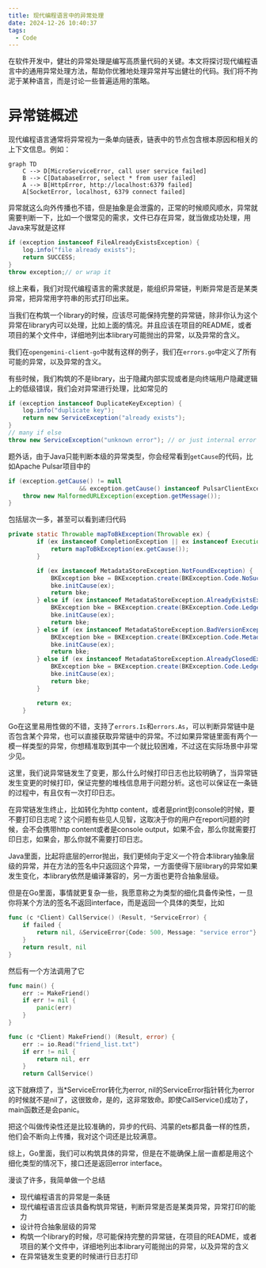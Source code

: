 ```yaml
---
title: 现代编程语言中的异常处理
date: 2024-12-26 10:40:37
tags:
  - Code
---
```


在软件开发中，健壮的异常处理是编写高质量代码的关键。本文将探讨现代编程语言中的通用异常处理方法，帮助你优雅地处理异常并写出健壮的代码。我们将不拘泥于某种语言，而是讨论一些普遍适用的策略。

# 异常链概述

现代编程语言通常将异常视为一条单向链表，链表中的节点包含根本原因和相关的上下文信息。例如：

```mermaid
graph TD
    C --> D[MicroServiceError, call user service failed]
    B --> C[DatabaseError, select * from user failed]
    A --> B[HttpError, http://localhost:6379 failed]
    A[SocketError, localhost, 6379 connect failed]
```

异常就这么向外传播也不错，但是抽象是会泄露的，正常的时候顺风顺水，异常就需要判断一下，比如一个很常见的需求，文件已存在异常，就当做成功处理，用Java来写就是这样

```java
if (exception instanceof FileAlreadyExistsException) {
    log.info("file already exists");
    return SUCCESS;
}
throw exception;// or wrap it
```

综上来看，我们对现代编程语言的需求就是，能组织异常链，判断异常是否是某类异常，把异常用字符串的形式打印出来。

当我们在构筑一个library的时候，应该尽可能保持完整的异常链，除非你认为这个异常在library内可以处理，比如上面的情况。并且应该在项目的README，或者项目的某个文件中，详细地列出本library可能抛出的异常，以及异常的含义。

我们在`opengemini-client-go`中就有这样的例子，我们在`errors.go`中定义了所有可能的异常，以及异常的含义。

有些时候，我们构筑的不是library，出于隐藏内部实现或者是向终端用户隐藏逻辑上的低级错误，我们会对异常进行处理，比如常见的

```java
if (exception instanceof DuplicateKeyException) {
    log.info("duplicate key");
    return new ServiceException("already exists");
}
// many if else
throw new ServiceException("unknown error"); // or just internal error
```

题外话，由于Java只能判断本级的异常类型，你会经常看到`getCause`的代码，比如Apache Pulsar项目中的
```java
if (exception.getCause() != null
                    && exception.getCause() instanceof PulsarClientException.InvalidServiceURL) {
    throw new MalformedURLException(exception.getMessage());
}
```
包括层次一多，甚至可以看到递归代码
```java
private static Throwable mapToBkException(Throwable ex) {
        if (ex instanceof CompletionException || ex instanceof ExecutionException) {
            return mapToBkException(ex.getCause());
        }

        if (ex instanceof MetadataStoreException.NotFoundException) {
            BKException bke = BKException.create(BKException.Code.NoSuchLedgerExistsOnMetadataServerException);
            bke.initCause(ex);
            return bke;
        } else if (ex instanceof MetadataStoreException.AlreadyExistsException) {
            BKException bke = BKException.create(BKException.Code.LedgerExistException);
            bke.initCause(ex);
            return bke;
        } else if (ex instanceof MetadataStoreException.BadVersionException) {
            BKException bke = BKException.create(BKException.Code.MetadataVersionException);
            bke.initCause(ex);
            return bke;
        } else if (ex instanceof MetadataStoreException.AlreadyClosedException) {
            BKException bke = BKException.create(BKException.Code.LedgerClosedException);
            bke.initCause(ex);
            return bke;
        }

        return ex;
    }
```

Go在这里易用性做的不错，支持了`errors.Is`和`errors.As`，可以判断异常链中是否包含某个异常，也可以直接获取异常链中的异常。不过如果异常链里面有两个一模一样类型的异常，你想精准取到其中一个就比较困难，不过这在实际场景中非常少见。

这里，我们说异常链发生了变更，那么什么时候打印日志也比较明确了，当异常链发生变更的时候打印，保证完整的堆栈信息用于问题分析。这也可以保证在一条链的过程中，有且仅有一次打印日志。

在异常链发生终止，比如转化为http content，或者是print到console的时候，要不要打印日志呢？这个问题有些见人见智，这取决于你的用户在report问题的时候，会不会携带http content或者是console output，如果不会，那么你就需要打印日志，如果会，那么你就不需要打印日志。

Java里面，比起将底层的error抛出，我们更倾向于定义一个符合本library抽象层级的异常，并在方法的签名中只返回这个异常，一方面使得下层library的异常如果发生变化，本library依然是编译兼容的，另一方面也更符合抽象层级。

但是在Go里面，事情就更复杂一些，我愿意称之为类型的细化具备传染性，一旦你将某个方法的签名不返回interface，而是返回一个具体的类型，比如

```go
func (c *Client) CallService() (Result, *ServiceError) {
    if failed {
        return nil, &ServiceError{Code: 500, Message: "service error"}
    }
    return result, nil
}
```

然后有一个方法调用了它

```go
func main() {
    err := MakeFriend()
    if err != nil {
        panic(err)
    }
}

func (c *Client) MakeFriend() (Result, error) {
    err := io.Read("friend_list.txt")
    if err != nil {
        return nil, err
    }
    return CallService()    
```

这下就麻烦了，当*ServiceError转化为error, nil的ServiceError指针转化为error的时候就不是nil了，这很致命，是的，这非常致命。即使CallService()成功了，main函数还是会panic。

把这个叫做传染性还是比较准确的，异步的代码、鸿蒙的ets都具备一样的性质，他们会不断向上传播，我对这个词还是比较满意。

综上，Go里面，我们可以构筑具体的异常，但是在不能确保上层一直都是用这个细化类型的情况下，接口还是返回error interface。

漫谈了许多，我简单做一个总结
- 现代编程语言的异常是一条链
- 现代编程语言应该具备构筑异常链，判断异常是否是某类异常，异常打印的能力
- 设计符合抽象层级的异常
- 构筑一个library的时候，尽可能保持完整的异常链，在项目的README，或者项目的某个文件中，详细地列出本library可能抛出的异常，以及异常的含义
- 在异常链发生变更的时候进行日志打印
